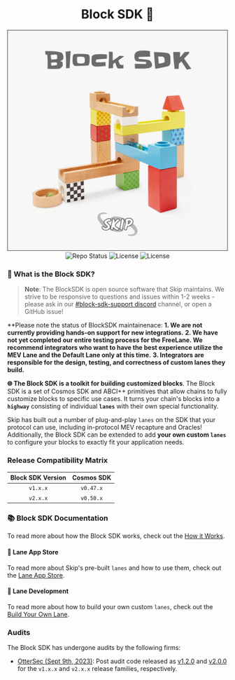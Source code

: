 <h1 align="center">Block SDK 🧱</h1>

<!-- markdownlint-disable MD013 -->
<!-- markdownlint-disable MD041 -->

<div align="center">
  <a>
    <img alt="Logo" src="img/block-sdk.png" width="600">  
  </a>
</div>

<div align="center">
  <a>
    <img alt="Repo Status" src="https://www.repostatus.org/badges/latest/active.svg" />
  </a>
  <a>
    <img alt="License" src="https://img.shields.io/github/license/skip-mev/block-sdk.svg?style=flat-square" />
  </a>
    <a>
    <img alt="License" src="https://img.shields.io/badge/godoc-reference-blue?style=flat-square&logo=go" />
  </a>
</div>

### 🤔 What is the Block SDK?

> **Note**: The BlockSDK is open source software that Skip maintains. We strive to be responsive to questions and issues within 1-2 weeks - please ask in our [#block-sdk-support discord](https://discord.com/invite/hFeHVAE26P) channel, or open a GitHub issue!

**Please note the status of BlockSDK maintainenace: 
**1. We are not currently providing hands-on support for new integrations.**
**2. We have not yet completed our entire testing process for the FreeLane. We recommend integrators who want to have the best experience utilize the MEV Lane and the Default Lane only at this time.**
**3. Integrators are responsible for the design, testing, and correctness of custom lanes they build.**

**🌐 The Block SDK is a toolkit for building customized blocks**. The Block SDK is a set of Cosmos SDK and ABCI++ primitives that allow chains to fully customize blocks to specific use cases. It turns your chain's blocks into a **`highway`** consisting of individual **`lanes`** with their own special functionality.


Skip has built out a number of plug-and-play `lanes` on the SDK that your protocol can use, including in-protocol MEV recapture and Oracles! Additionally, the Block SDK can be extended to add **your own custom `lanes`** to configure your blocks to exactly fit your application needs.

### Release Compatibility Matrix

| Block SDK Version | Cosmos SDK |
| :---------: | :--------: |
|   `v1.x.x`    |  `v0.47.x`   |
|   `v2.x.x`    |  `v0.50.x`   |


### 📚 Block SDK Documentation

To read more about how the Block SDK works, check out the [How it Works](https://docs.skip.money/blocksdk/overview).

#### 🏪 Lane App Store

To read more about Skip's pre-built `lanes` and how to use them, check out the [Lane App Store](https://docs.skip.money/blocksdk/lanes/existing-lanes/mev).

#### 🎨 Lane Development

To read more about how to build your own custom `lanes`, check out the [Build Your Own Lane](https://docs.skip.money/blocksdk/lanes/build-your-own-lane).

### Audits 

The Block SDK has undergone audits by the following firms:

* [OtterSec (Sept 9th, 2023)](audits/ottersec_sept_9_2023.pdf): Post audit code released as [v1.2.0](https://github.com/skip-mev/block-sdk/releases/tag/v1.2.0) and [v2.0.0](https://github.com/skip-mev/block-sdk/releases/tag/v2.0.0) for the `v1.x.x` and `v2.x.x` release families, respectively.
